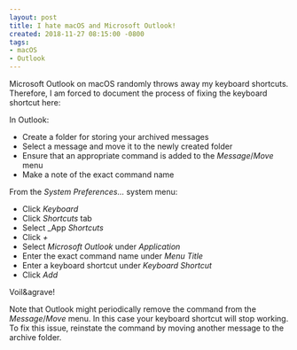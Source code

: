 ```yaml
---
layout: post
title: I hate macOS and Microsoft Outlook!
created: 2018-11-27 08:15:00 -0800
tags:
- macOS
- Outlook
---
```

Microsoft Outlook on macOS randomly throws away my keyboard shortcuts. Therefore, I am forced to document the process of fixing the keyboard shortcut here:

In Outlook:

* Create a folder for storing your archived messages
* Select a message and move it to the newly created folder
* Ensure that an appropriate command is added to the _Message_/_Move_ menu
* Make a note of the exact command name

From the _System Preferences&hellip;_ system menu:

* Click _Keyboard_
* Click _Shortcuts_ tab
* Select _App _Shortcuts_
* Click _+_
* Select _Microsoft Outlook_ under _Application_
* Enter the exact command name under _Menu Title_
* Enter a keyboard shortcut under _Keyboard Shortcut_
* Click _Add_

Voil&agrave!

Note that Outlook might periodically remove the command from the _Message_/_Move_ menu. In this case your keyboard shortcut will stop working. To fix this issue, reinstate the command by moving another message to the archive folder.

